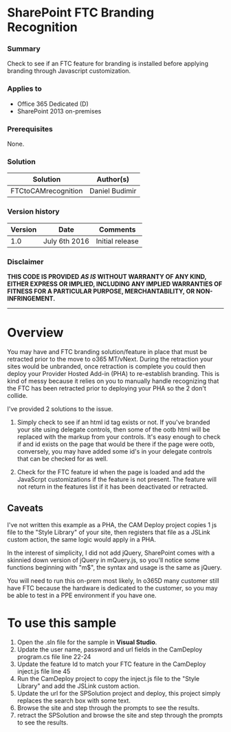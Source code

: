 # SharePoint FTC Branding Recognition #

### Summary ###
Check to see if an FTC feature for branding is installed before applying branding through Javascript customization. 

### Applies to ###
- Office 365 Dedicated (D)
- SharePoint 2013 on-premises

### Prerequisites ###
None.

### Solution ###
Solution | Author(s)
---------|----------
FTCtoCAMrecognition | Daniel Budimir

### Version history ###
Version  | Date | Comments
---------| -----| --------
1.0  | July 6th 2016 | Initial release

### Disclaimer ###
**THIS CODE IS PROVIDED *AS IS* WITHOUT WARRANTY OF ANY KIND, EITHER EXPRESS OR IMPLIED, INCLUDING ANY IMPLIED WARRANTIES OF FITNESS FOR A PARTICULAR PURPOSE, MERCHANTABILITY, OR NON-INFRINGEMENT.**

----------

# Overview #
You may have and FTC branding solution/feature in place that must be retracted prior to the move to o365 MT/vNext.  During the retraction your sites would be unbranded, once retraction is complete you could then deploy your Provider Hosted Add-in (PHA) to re-establish branding.  This is kind of messy because it relies on you to manually handle recognizing that the FTC has been retracted prior to deploying your PHA so the 2 don't collide.

I've provided 2 solutions to the issue.

1) Simply check to see if an html id tag exists or not.  If you've branded your site using delegate controls, then some of the ootb html will be replaced with the markup from your controls. It's easy enough to check if and id exists on the page that would be there if the page were ootb, conversely, you may have added some id's in your delegate controls that can be checked for as well.

2) Check for the FTC feature id when the page is loaded and add the JavaScrpt customizations if the feature is not present.
The feature will not return in the features list if it has been deactivated or retracted.   

## Caveats ##

I've not written this example as a PHA, the CAM Deploy project copies 1 js file to the "Style Library" of your site, then registers that file as a JSLink custom action, the same logic would apply in a PHA.

In the interest of simplicity, I did not add jQuery, SharePoint comes with a skinnied down version of jQuery in mQuery.js, so you'll notice some functions beginning with "m$", the syntax and usage is the same as jQuery.  

You will need to run this on-prem most likely, In o365D many customer still have FTC because the hardware is dedicated to the customer, so you may be able to test in a PPE environment if you have one.

# To use this sample #
1. Open the .sln file for the sample in **Visual Studio**.
2. Update the user name, password and url fields in the CamDeploy program.cs file line 22-24
3. Update the feature Id to match your FTC feature in the CamDeploy inject.js file line 45
4. Run the CamDeploy project to copy the inject.js file to the "Style Library" and add the JSLink custom action.
5. Update the url for the SPSolution project and deploy, this project simply replaces the search box with some text.
6. Browse the site and step through the prompts to see the results.
7. retract the SPSolution and browse the site and step through the prompts to see the results.

